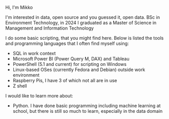 Hi, I'm Mikko

I'm interested in data, open source and you guessed it, open data. BSc in Environment Technology, in 2024 I graduated as a Master of Science in Management and Information Technology

I do some basic scripting, that you might find here. Below is listed the tools and programming languages that I often find myself using:
- SQL in work context
- Microsoft Power BI (Power Query M, DAX) and Tableau
- PowerShell (5.1 and current) for scripting on Windows
- Linux-based OSes (currently Fedora and Debian) outside work environment
- Raspberry Pis, I have 3 of which not all are in use
- Z shell

I would like to learn more about:
- Python. I have done basic programming including machine learning at school, but there is still so much to learn, especially in the data domain

<!---
Maxa/Maxa is a ✨ special ✨ repository because its `README.md` (this file) appears on your GitHub profile.
You can click the Preview link to take a look at your changes.
--->
